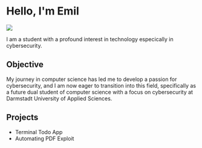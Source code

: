# Hello, I'm Emil
<a href="https://www.linkedin.com/in/emil-bönisch-000001200/)"><img src="https://img.shields.io/badge/-LinkedIn-0072b1?&style=for-the-badge&logo=linkedin&logoColor=white" /></a>


I am a student with a profound interest in technology especically in cybersecurity.

## Objective

My journey in computer science has led me to develop a passion for cybersecurity, and I am now eager to transition into this field, specifically as a future dual student of computer science with a focus on cybersecurity at Darmstadt University of Applied Sciences.

## Projects
- Terminal Todo App
- Automating PDF Exploit
